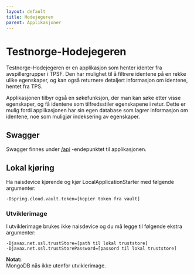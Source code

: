 ```yaml
---
layout: default
title: Hodejegeren
parent: Applikasjoner
---
```


# Testnorge-Hodejegeren
Testnorge-Hodejegeren er en applikasjon som henter identer fra avspillergrupper i TPSF. Den har mulighet til å filtrere identene på en rekke ulike egenskaper, og kan også returnere detaljert informasjon om identene, hentet fra TPS.

Applikasjonen tilbyr også en søkefunksjon, der man kan søke etter visse egenskaper, og få identene som tilfredsstiler egenskapene i retur. Dette er mulig fordi applikasjonen har sin egen database som lagrer informasjon om identene, noe som muligjør indeksering av egenskaper.

## Swagger
Swagger finnes under [/api](https://testnorge-hodejegeren.nais.preprod.local/api) -endepunktet til applikasjonen.
 
## Lokal kjøring
Ha naisdevice kjørende og kjør LocalApplicationStarter med følgende argumenter:
```
-Dspring.cloud.vault.token=[kopier token fra vault]
```

### Utviklerimage
I utviklerimage brukes ikke naisdevice og du må legge til følgende ekstra argumenter:
```
-Djavax.net.ssl.trustStore=[path til lokal truststore]
-Djavax.net.ssl.trustStorePassword=[passord til lokal truststore]
```

**Notat:**  
MongoDB nås ikke utenfor utviklerimage.
